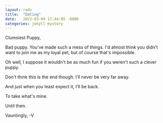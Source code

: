 ```yaml
---
layout: radv
title:  "Dating"
date:   2022-03-09 17:44:05 -0800
categories: jekyll mystery
---
```


Clumsiest Puppy,

Bad puppy. You've made such a mess of things. I'd almost think you didn't want to join me as my loyal pet, but of course that's impossible.

Oh well, I suppose it wouldn't be as much fun if you weren't such a clever puppy.

Don't think this is the end though. I'll never be very far away.

And just when you least expect it, I'll be back.

To take what's mine.

Until then.


Vauntingly,
\-V